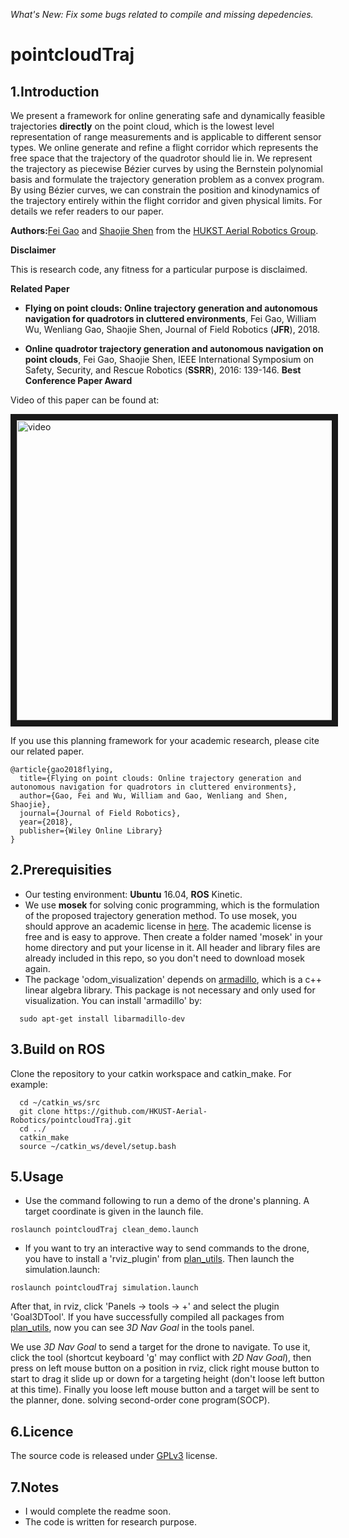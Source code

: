 *What's New: Fix some bugs related to compile and missing depedencies.*

# pointcloudTraj

## 1.Introduction

We present a framework for online generating safe and dynamically feasible trajectories **directly**
on the point cloud, which is the lowest level representation of range measurements and is applicable to different sensor types. We online generate and refine a flight corridor which represents the free space that the trajectory of the quadrotor should lie in. We represent the trajectory as piecewise Bézier curves by using the Bernstein polynomial basis and formulate the trajectory generation problem as a convex program. By using Bézier curves, we can constrain the position and kinodynamics of the trajectory entirely within the flight corridor and given physical limits. For details we refer readers to our paper.

**Authors:**[Fei Gao](https://ustfei.com/) and [Shaojie Shen](http://www.ece.ust.hk/ece.php/profile/facultydetail/eeshaojie) from the [HUKST Aerial Robotics Group](uav.ust.hk).

**Disclaimer**

This is research code, any fitness for a particular purpose is disclaimed.

**Related Paper**
* **Flying on point clouds: Online trajectory generation and autonomous navigation for quadrotors in cluttered environments**, Fei Gao, William Wu, Wenliang Gao, Shaojie Shen, Journal of Field Robotics (**JFR**), 2018.

* **Online quadrotor trajectory generation and autonomous navigation on point clouds**, Fei Gao, Shaojie Shen, IEEE International Symposium on Safety, Security, and Rescue Robotics (**SSRR**), 2016: 139-146. **Best Conference Paper Award**


Video of this paper can be found at:

<a href="https://www.youtube.com/watch?v=b9F2x3R6ri8&t=2s" target="_blank"><img src="https://img.youtube.com/vi/b9F2x3R6ri8/0.jpg" 
alt="video" width="752" height="480" border="10" /></a>

If you use this planning framework for your academic research, please cite our related paper.
```
@article{gao2018flying,
  title={Flying on point clouds: Online trajectory generation and autonomous navigation for quadrotors in cluttered environments},
  author={Gao, Fei and Wu, William and Gao, Wenliang and Shen, Shaojie},
  journal={Journal of Field Robotics},
  year={2018},
  publisher={Wiley Online Library}
}
```
## 2.Prerequisities
- Our testing environment: **Ubuntu** 16.04, **ROS** Kinetic.
- We use **mosek** for solving conic programming, which is the formulation of the proposed trajectory generation method. To use mosek, you should approve an academic license in [here](https://www.mosek.com/products/academic-licenses/). The academic license is free and is easy to approve. Then create a folder named 'mosek' in your home directory and put your license in it. All header and library files are already included in this repo, so you don't need to download mosek again. 
- The package 'odom_visualization' depends on [armadillo](http://arma.sourceforge.net/), which is a c++ linear algebra library. This package is not necessary and only used for visualization. You can install 'armadillo' by:

```
  sudo apt-get install libarmadillo-dev 
```
 
## 3.Build on ROS
  Clone the repository to your catkin workspace and catkin_make. For example:
```
  cd ~/catkin_ws/src
  git clone https://github.com/HKUST-Aerial-Robotics/pointcloudTraj.git
  cd ../
  catkin_make
  source ~/catkin_ws/devel/setup.bash
```

## 5.Usage
- Use the command following to run a demo of the drone's planning. A target coordinate is given in the launch file.
```
roslaunch pointcloudTraj clean_demo.launch
```

- If you want to try an interactive way to send commands to the drone, you have to install a 'rviz_plugin' from [plan_utils](https://github.com/HKUST-Aerial-Robotics/plan_utils). Then launch the simulation.launch:
```
roslaunch pointcloudTraj simulation.launch
```

After that, in rviz, click 'Panels -> tools -> +' and select the plugin 'Goal3DTool'. If you have successfully compiled all packages from [plan_utils](https://github.com/HKUST-Aerial-Robotics/plan_utils), now you can see *3D Nav Goal* in the tools panel.

We use *3D Nav Goal* to send a target for the drone to navigate. To use it, click the tool (shortcut keyboard 'g' may conflict with *2D Nav Goal*), then press on left mouse button on a position in rviz, click right mouse button to start to drag it slide up or down for a targeting height (don't loose left button at this time). Finally you loose left mouse button and a target will be sent to the planner, done.
 solving second-order cone program(SOCP).

## 6.Licence
The source code is released under [GPLv3](http://www.gnu.org/licenses/) license.


## 7.Notes
- I would complete the readme soon.
- The code is written for research purpose.
